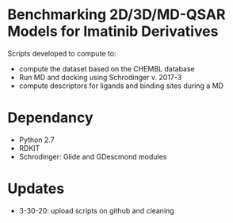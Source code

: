 # Benchmarking 2D/3D/MD-QSAR Models for Imatinib Derivatives
Scripts developed to compute to:
- compute the dataset based on the CHEMBL database
- Run MD and docking using Schrodinger v. 2017-3
- compute descriptors for ligands and binding sites during a MD

# Dependancy
- Python 2.7
- RDKIT
- Schrodinger: Glide and GDescmond modules

# Updates
- 3-30-20: upload scripts on github and cleaning